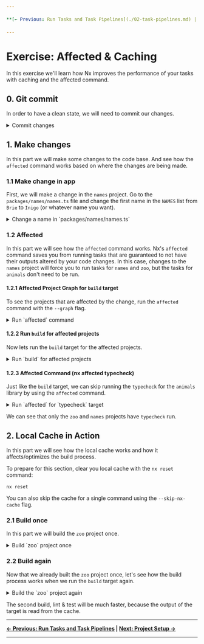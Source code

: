 ```yaml
---

**[← Previous: Run Tasks and Task Pipelines](./02-task-pipelines.md) | [Next: Project Setup →](./04-project-setup.md)**

---
```


# Exercise: Affected & Caching

In this exercise we'll learn how Nx improves the performance of your tasks with caching and the affected command.

## 0. Git commit
In order to have a clean state, we will need to commit our changes. 

<details>
  <summary>Commit changes</summary>

```bash
git commit -a -m "initial setup"
```

or just use the IDE to commit the changes.

</details>  

## 1. Make changes
In this part we will make some changes to the code base. And see how the `affected` command works based on where the changes are being made.

### 1.1 Make change in app
First, we will make a change in the `names` project. Go to the `packages/names/names.ts` file and change the first name in the `NAMES` list from `Brie` to `Inigo` (or whatever name you want).

<details>
  <summary>Change a name in `packages/names/names.ts`</summary>

```diff
- "Brie",
+ "Inigo",
```

</details>

### 1.2 Affected
In this part we will see how the `affected` command works. Nx's `affected` command saves you from running tasks that are guaranteed to not have their outputs altered by your code changes.  In this case, changes to the `names` project will force you to run tasks for `names` and `zoo`, but the tasks for `animals` don't need to be run.

#### 1.2.1 Affected Project Graph for `build` target
To see the projects that are affected by the change, run the `affected` command with the `--graph` flag.

<details>
  <summary>Run `affected` command</summary>

```bash
nx graph --affected
```

The output should look like this:

![nx-affected-with-change.png](images/nx-affected-with-change.png)


</details>

#### 1.2.2 Run `build` for affected projects
Now lets run the `build` target for the affected projects.

<details>
  <summary>Run `build` for affected projects</summary>

```bash
nx affected --target build
```

The output should look like this:

```
❯ nx affected --target build

 NX   Affected criteria defaulted to --base=main --head=HEAD



   ✔  nx run @tuskdesign/animals:build
   ✔  nx run @tuskdesign/names:build
   ✔  nx run @tuskdesign/zoo:build

————————————————————————————————————————————————————————————————————————————————————————————————————————————————————————————————————————————

 NX   Successfully ran target build for 2 projects and 1 task they depend on (1s)

Nx read the output from the cache instead of running the command for 1 out of 3 tasks.
```

The affected logic goes through these steps:

1. Nx uses a git diff to identify the `packages/names/names.ts` file as the only changed file.
2. Nx identifies the file is in the `names` project.
3. Nx uses the project graph to list all the projects that have the `names` project as a direct or transitive dependency. e.g. `zoo`
4. Nx runs the `build` task for `zoo` and `names`
5. Since the `build` task for `zoo` depends on `animals` as well, that task is also run - and replayed from the cache.

</details>

#### 1.2.3 Affected Command (nx affected typecheck)
Just like the `build` target, we can skip running the `typecheck` for the `animals` library by using the `affected` command.

<details>
  <summary>Run `affected` for `typecheck` target</summary>

```bash
nx affected --target typecheck
```

The results are:

```
❯ nx affected --target typecheck

 NX   Affected criteria defaulted to --base=main --head=HEAD



   ✔  nx run @tuskdesign/names:typecheck
   ✔  nx run @tuskdesign/zoo:typecheck

————————————————————————————————————————————————————————————————————————————————————————————————————————————————————————————————————————————

 NX   Successfully ran target typecheck for 2 projects (593ms)
```
</details>

We can see that only the `zoo` and `names` projects have `typecheck` run.

</details>

## 2. Local Cache in Action
In this part we will see how the local cache works and how it affects/optimizes the build process.

To prepare for this section, clear you local cache with the `nx reset` command:

```
nx reset
```

You can also skip the cache for a single command using the `--skip-nx-cache` flag.

### 2.1 Build once
In this part we will build the `zoo` project once.

<details>
  <summary>Build `zoo` project once</summary>

```bash
nx build zoo
```

The output should look like this:

```
❯ nx build zoo

> nx run @tuskdesign/names:build


> @tuskdesign/names@1.2.0 build
> tsc --build tsconfig.lib.json


> nx run @tuskdesign/animals:build


> @tuskdesign/animals@1.2.0 build
> tsc --build tsconfig.lib.json


> nx run @tuskdesign/zoo:build


> @tuskdesign/zoo@1.2.0 build
> tsc --build tsconfig.lib.json


————————————————————————————————————————————————————————————————————————————————————————————————————————————————————————————————————————————

 NX   Successfully ran target build for project @tuskdesign/zoo and 2 tasks it depends on (1s)
```

</details>

### 2.2 Build again
Now that we already built the `zoo` project once, let's see how the build process works when we run the `build` target again.

<details>
  <summary>Build the `zoo` project again</summary>

```bash
nx build zoo
```

The output should look like this:

```
❯ nx build zoo

> nx run @tuskdesign/names:build  [existing outputs match the cache, left as is]


> nx run @tuskdesign/animals:build  [existing outputs match the cache, left as is]


> nx run @tuskdesign/zoo:build  [existing outputs match the cache, left as is]


————————————————————————————————————————————————————————————————————————————————————————————————————————————————————————————————————————————

 NX   Successfully ran target build for project @tuskdesign/zoo and 2 tasks it depends on (162ms)

Nx read the output from the cache instead of running the command for 3 out of 3 tasks.
```

We will see that the build process is much faster, because the output of the build is read from the cache.

</details>

The second build, lint & test will be much faster, because the output of the target is read from the cache.

---

**[← Previous: Run Tasks and Task Pipelines](./02-task-pipelines.md) | [Next: Project Setup →](./04-project-setup.md)**

---

